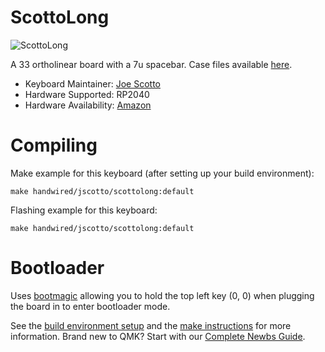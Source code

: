 # ScottoLong

![ScottoLong](https://i.imgur.com/AEQWXLlh.jpeg)

A 33 ortholinear board with a 7u spacebar. Case files available [here](https://github.com/joe-scotto/keyboards.git).

-   Keyboard Maintainer: [Joe Scotto](https://github.com/joe-scotto)
-   Hardware Supported: RP2040
-   Hardware Availability: [Amazon](https://amazon.com)

# Compiling

Make example for this keyboard (after setting up your build environment):

    make handwired/jscotto/scottolong:default

Flashing example for this keyboard:

    make handwired/jscotto/scottolong:default

# Bootloader

Uses [bootmagic](https://github.com/qmk/qmk_firmware/blob/master/docs/feature_bootmagic.md) allowing you to hold the top left key (0, 0) when plugging the board in to enter bootloader mode.

See the [build environment setup](https://docs.qmk.fm/#/getting_started_build_tools) and the [make instructions](https://docs.qmk.fm/#/getting_started_make_guide) for more information. Brand new to QMK? Start with our [Complete Newbs Guide](https://docs.qmk.fm/#/newbs).
